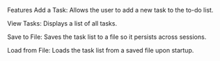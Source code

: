 Features
Add a Task: Allows the user to add a new task to the to-do list.

View Tasks: Displays a list of all tasks.

Save to File: Saves the task list to a file so it persists across sessions.

Load from File: Loads the task list from a saved file upon startup.
